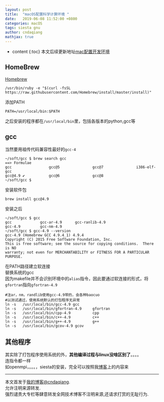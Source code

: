 ```yaml
---
layout: post
title:  "macOS配置科学计算环境 "
date:   2019-06-08 11:52:00 +0800
categories: macOS
tags: siesta gnu
author: cndaqiang
mathjax: true
---
```

* content
{:toc}
本文后续更新地址[mac配置开发环境](https://github.com/cndaqiang/dell-14-7460-hackintosh/issues/10#)






## HomeBrew
[Homebrew](https://brew.sh/index_zh-cn)
```
/usr/bin/ruby -e "$(curl -fsSL https://raw.githubusercontent.com/Homebrew/install/master/install)"
```
添加PATH
```
PATH=/usr/local/bin:$PATH
```
之后安装的程序都在`/usr/local/bin`里，包括各版本的python,gcc等

## gcc
当然要用祖传代码兼容性最好的`gcc-4`
```
~/soft/gcc $ brew search gcc
==> Formulae
gcc                 gcc@5               gcc@7               i386-elf-gcc
gcc@4.9 ✔           gcc@6               gcc@8
~/soft/gcc $ 
```
安装软件包
```
brew install gcc@4.9
```
安装之后
```
~/soft/gcc $ gcc
gcc             gcc-ar-4.9      gcc-ranlib-4.9  
gcc-4.9         gcc-nm-4.9    
~/soft/gcc $ gcc-4.9 --version
gcc-4.9 (Homebrew GCC 4.9.4_1) 4.9.4
Copyright (C) 2015 Free Software Foundation, Inc.
This is free software; see the source for copying conditions.  There is NO
warranty; not even for MERCHANTABILITY or FITNESS FOR A PARTICULAR PURPOSE.
```
在PATH路径建立软连接<br>
替换系统的gcc<br>
因为makefile并不会识别环境中的`alias`指令，因此要通过软连接的形式，将`gfortran`指向`gfortran-4.9`
```
#注ar，nm，randlib使用gcc-4.9带的，会各种baocuo
#以测试通过，使用系统默认的打包程序无异常
ln -s   /usr/local/bin/gcc-4.9 gcc
ln -s   /usr/local/bin/gfortran-4.9     gfortran
ln -s   /usr/local/bin/cpp-4.9          cpp
ln -s   /usr/local/bin/c++-4.9          c++
ln -s   /usr/local/bin/g++-4.9          g++
ln -s   /usr/local/bin/gcov-4.9 gcov
```

## 其他程序
其实除了打包程序使用系统的外，**其他编译过程与linux没啥区别了**。。。。<br>
连指令都一样<br>
如openmpi，。。。，siesta的安装，完全可以按照我[博客](/)上的内容来




------
本文首发于[我的博客@cndaqiang](https://cndaqiang.github.io/).<br>
允许注明来源转发.<br>
强烈谴责大专栏等肆意转发全网技术博客不注明来源,还请求打赏的无耻行为.
